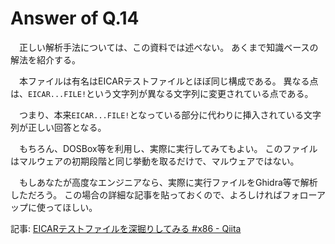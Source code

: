 # Answer of Q.14

　正しい解析手法については、この資料では述べない。
あくまで知識ベースの解法を紹介する。

　本ファイルは有名はEICARテストファイルとほぼ同じ構成である。
異なる点は、`EICAR...FILE!`という文字列が異なる文字列に変更されている点である。

　つまり、本来`EICAR...FILE!`となっている部分に代わりに挿入されている文字列が正しい回答となる。

　もちろん、DOSBox等を利用し、実際に実行してみてもよい。
このファイルはマルウェアの初期段階と同じ挙動を取るだけで、マルウェアではない。

　もしあなたが高度なエンジニアなら、実際に実行ファイルをGhidra等で解析しただろう。
この場合の詳細な記事を貼っておくので、よろしければフォローアップに使ってほしい。

記事: [EICARテストファイルを深掘りしてみる #x86 - Qiita](https://qiita.com/segfo/items/ab26049eb4cb2e382f86)
